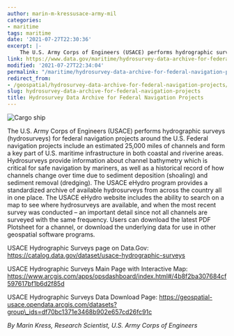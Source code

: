 ```yaml
---
author: marin-m-kressusace-army-mil
categories:
- maritime
tags: maritime
date: '2021-07-27T22:30:36'
excerpt: |-
    The U.S. Army Corps of Engineers (USACE) performs hydrographic surveys (hydrosurveys) for federal navigation projects around the U.S. Federal navigation projects include an estimated 25,000 miles of channels and form a key part of U.S. maritime infrastructure…
link: https://www.data.gov/maritime/hydrosurvey-data-archive-for-federal-navigation-projects/
modified: '2021-07-27T22:34:04'
permalink: "/maritime/hydrosurvey-data-archive-for-federal-navigation-projects/"
redirect_from:
- /geospatial/hydrosurvey-data-archive-for-federal-navigation-projects/
slug: hydrosurvey-data-archive-for-federal-navigation-projects
title: Hydrosurvey Data Archive for Federal Navigation Projects
---
```


![Cargo ship](https://s3-us-gov-west-1.amazonaws.com/cg-0817d6e3-93c4-4de8-8b32-da6919464e61/feature-business-exporter.jpg)

The U.S. Army Corps of Engineers (USACE) performs hydrographic surveys (hydrosurveys) for federal navigation projects around the U.S. Federal navigation projects include an estimated 25,000 miles of channels and form a key part of U.S. maritime infrastructure in both coastal and riverine areas. Hydrosurveys provide information about channel bathymetry which is critical for safe navigation by mariners, as well as a historical record of how channels change over time due to sediment deposition (shoaling) and sediment removal (dredging). The USACE eHydro program provides a standardized archive of available hydrosurveys from across the country all in one place. The USACE eHydro website includes the ability to search on a map to see where hydrosurveys are available, and when the most recent survey was conducted – an important detail since not all channels are surveyed with the same frequency. Users can download the latest PDF Plotsheet for a channel, or download the underlying data for use in other geospatial software programs.

USACE Hydrographic Surveys page on Data.Gov: https://catalog.data.gov/dataset/usace-hydrographic-surveys

USACE Hydrographic Surveys Main Page with Interactive Map: https://www.arcgis.com/apps/opsdashboard/index.html#/4b8f2ba307684cf597617bf1b6d2f85d

USACE Hydrographic Surveys Data Download Page: https://geospatial-usace.opendata.arcgis.com/datasets?group\_ids=df70bc1371e3468b902e657cd26fc91c

_By Marin Kress, Research Scientist, U.S. Army Corps of Engineers_

